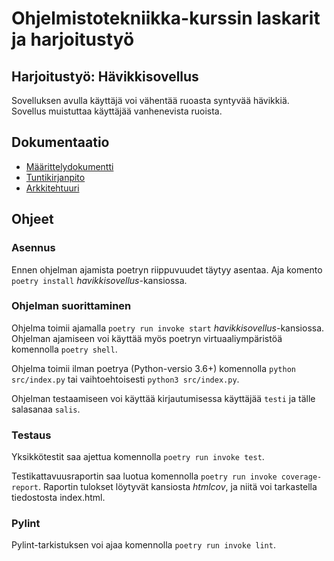# Ohjelmistotekniikka-kurssin laskarit ja harjoitustyö

## Harjoitustyö: Hävikkisovellus
Sovelluksen avulla käyttäjä voi vähentää ruoasta syntyvää hävikkiä. Sovellus muistuttaa käyttäjää vanhenevista ruoista.

## Dokumentaatio
- [Määrittelydokumentti](https://github.com/jupouta/ohjelmistotekniikka/blob/master/dokumentaatio/maarittelydokumentti.md)
- [Tuntikirjanpito](https://github.com/jupouta/ohjelmistotekniikka/blob/master/dokumentaatio/tuntikirjanpito.md)
- [Arkkitehtuuri](https://github.com/jupouta/ohjelmistotekniikka/blob/master/dokumentaatio/arkkitehtuuri.md)

## Ohjeet

### Asennus
Ennen ohjelman ajamista poetryn riippuvuudet täytyy asentaa. Aja komento `poetry install` _havikkisovellus_-kansiossa.

### Ohjelman suorittaminen
Ohjelma toimii ajamalla `poetry run invoke start` _havikkisovellus_-kansiossa. Ohjelman ajamiseen voi käyttää myös poetryn virtuaaliympäristöä komennolla `poetry shell`.

Ohjelma toimii ilman poetrya (Python-versio 3.6+) komennolla `python src/index.py` tai vaihtoehtoisesti `python3 src/index.py`.

Ohjelman testaamiseen voi käyttää kirjautumisessa käyttäjää `testi` ja tälle salasanaa `salis`.

### Testaus
Yksikkötestit saa ajettua komennolla `poetry run invoke test`.

Testikattavuusraportin saa luotua komennolla `poetry run invoke coverage-report`. Raportin tulokset löytyvät kansiosta _htmlcov_, ja niitä voi tarkastella tiedostosta index.html.

### Pylint
Pylint-tarkistuksen voi ajaa komennolla `poetry run invoke lint`.